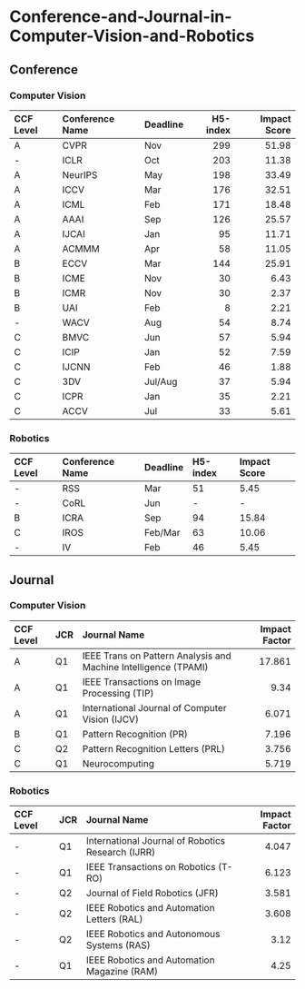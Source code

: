# Conference-and-Journal-in-Computer-Vision-and-Robotics

## Conference
### Computer Vision
| CCF Level   | Conference Name   | Deadline   |   H5-index |   Impact Score |
|:------------|:------------------|:-----------|-----------:|---------------:|
| A           | CVPR              | Nov        |        299 |          51.98 |
| -           | ICLR              | Oct        |        203 |          11.38 |
| A           | NeurIPS           | May        |        198 |          33.49 |
| A           | ICCV              | Mar        |        176 |          32.51 |
| A           | ICML              | Feb        |        171 |          18.48 |
| A           | AAAI              | Sep        |        126 |          25.57 |
| A           | IJCAI             | Jan        |         95 |          11.71 |
| A           | ACMMM             | Apr        |         58 |          11.05 |
| B           | ECCV              | Mar        |        144 |          25.91 |
| B           | ICME              | Nov        |         30 |           6.43 |
| B           | ICMR              | Nov        |         30 |           2.37 |
| B           | UAI               | Feb        |          8 |           2.21 |
| -           | WACV              | Aug        |         54 |           8.74 |
| C           | BMVC              | Jun        |         57 |           5.94 |
| C           | ICIP              | Jan        |         52 |           7.59 |
| C           | IJCNN             | Feb        |         46 |           1.88 |
| C           | 3DV               | Jul/Aug    |         37 |           5.94 |
| C           | ICPR              | Jan        |         35 |           2.21 |
| C           | ACCV              | Jul        |         33 |           5.61 |

### Robotics
| CCF Level   | Conference Name   | Deadline   | H5-index   | Impact Score   |
|:------------|:------------------|:-----------|:-----------|:---------------|
| -           | RSS               | Mar        | 51         | 5.45           |
| -           | CoRL              | Jun        | -          | -              |
| B           | ICRA              | Sep        | 94         | 15.84          |
| C           | IROS              | Feb/Mar    | 63         | 10.06          |
| -           | IV                | Feb        | 46         | 5.45           |
## Journal
### Computer Vision
| CCF Level   | JCR   | Journal Name                                                    |   Impact Factor |
|:------------|:------|:----------------------------------------------------------------|----------------:|
| A           | Q1    | IEEE Trans on Pattern Analysis and Machine Intelligence (TPAMI) |          17.861 |
| A           | Q1    | IEEE Transactions on Image Processing (TIP)                     |           9.34  |
| A           | Q1    | International Journal of Computer Vision (IJCV)                 |           6.071 |
| B           | Q1    | Pattern Recognition (PR)                                        |           7.196 |
| C           | Q2    | Pattern Recognition Letters (PRL)                               |           3.756 |
| C           | Q1    | Neurocomputing                                                  |           5.719 |
### Robotics
| CCF Level   | JCR   | Journal Name                                      |   Impact Factor |
|:------------|:------|:--------------------------------------------------|----------------:|
| -           | Q1    | International Journal of Robotics Research (IJRR) |           4.047 |
| -           | Q1    | IEEE Transactions on Robotics (T-RO)              |           6.123 |
| -           | Q2    | Journal of Field Robotics (JFR)                   |           3.581 |
| -           | Q2    | IEEE Robotics and Automation Letters (RAL)        |           3.608 |
| -           | Q2    | IEEE Robotics and Autonomous Systems (RAS)        |           3.12  |
| -           | Q1    | IEEE Robotics and Automation Magazine (RAM)       |           4.25  |
